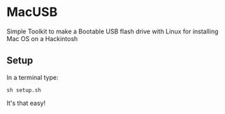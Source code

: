 # MacUSB
Simple Toolkit to make a Bootable USB flash drive with Linux for installing Mac OS on a Hackintosh

## Setup
In a terminal type:
```
sh setup.sh
```
It's that easy!
